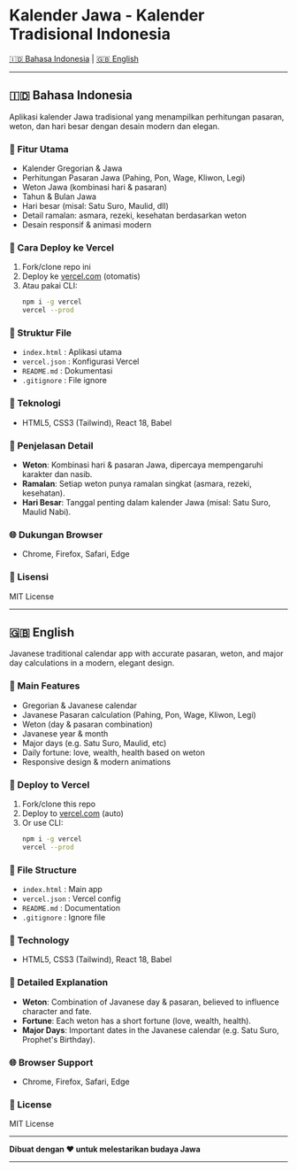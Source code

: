 # Kalender Jawa - Kalender Tradisional Indonesia

[🇮🇩 Bahasa Indonesia](#bahasa-indonesia) | [🇬🇧 English](#english)

---

## 🇮🇩 Bahasa Indonesia

Aplikasi kalender Jawa tradisional yang menampilkan perhitungan pasaran, weton, dan hari besar dengan desain modern dan elegan.

### 🌟 Fitur Utama
- Kalender Gregorian & Jawa
- Perhitungan Pasaran Jawa (Pahing, Pon, Wage, Kliwon, Legi)
- Weton Jawa (kombinasi hari & pasaran)
- Tahun & Bulan Jawa
- Hari besar (misal: Satu Suro, Maulid, dll)
- Detail ramalan: asmara, rezeki, kesehatan berdasarkan weton
- Desain responsif & animasi modern

### 🚀 Cara Deploy ke Vercel
1. Fork/clone repo ini
2. Deploy ke [vercel.com](https://vercel.com) (otomatis)
3. Atau pakai CLI:
   ```bash
   npm i -g vercel
   vercel --prod
   ```

### 📁 Struktur File
- `index.html` : Aplikasi utama
- `vercel.json` : Konfigurasi Vercel
- `README.md` : Dokumentasi
- `.gitignore` : File ignore

### 🔧 Teknologi
- HTML5, CSS3 (Tailwind), React 18, Babel

### 🎯 Penjelasan Detail
- **Weton**: Kombinasi hari & pasaran Jawa, dipercaya mempengaruhi karakter dan nasib.
- **Ramalan**: Setiap weton punya ramalan singkat (asmara, rezeki, kesehatan).
- **Hari Besar**: Tanggal penting dalam kalender Jawa (misal: Satu Suro, Maulid Nabi).

### 🌐 Dukungan Browser
- Chrome, Firefox, Safari, Edge

### 📄 Lisensi
MIT License

---

## 🇬🇧 English

Javanese traditional calendar app with accurate pasaran, weton, and major day calculations in a modern, elegant design.

### 🌟 Main Features
- Gregorian & Javanese calendar
- Javanese Pasaran calculation (Pahing, Pon, Wage, Kliwon, Legi)
- Weton (day & pasaran combination)
- Javanese year & month
- Major days (e.g. Satu Suro, Maulid, etc)
- Daily fortune: love, wealth, health based on weton
- Responsive design & modern animations

### 🚀 Deploy to Vercel
1. Fork/clone this repo
2. Deploy to [vercel.com](https://vercel.com) (auto)
3. Or use CLI:
   ```bash
   npm i -g vercel
   vercel --prod
   ```

### 📁 File Structure
- `index.html` : Main app
- `vercel.json` : Vercel config
- `README.md` : Documentation
- `.gitignore` : Ignore file

### 🔧 Technology
- HTML5, CSS3 (Tailwind), React 18, Babel

### 🎯 Detailed Explanation
- **Weton**: Combination of Javanese day & pasaran, believed to influence character and fate.
- **Fortune**: Each weton has a short fortune (love, wealth, health).
- **Major Days**: Important dates in the Javanese calendar (e.g. Satu Suro, Prophet's Birthday).

### 🌐 Browser Support
- Chrome, Firefox, Safari, Edge

### 📄 License
MIT License

---

**Dibuat dengan ❤️ untuk melestarikan budaya Jawa**

---

# <a name="bahasa-indonesia"></a>
# <a name="english"></a> 